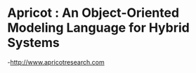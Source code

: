 Apricot : An Object-Oriented Modeling Language for Hybrid Systems
=================================================================

-http://www.apricotresearch.com
